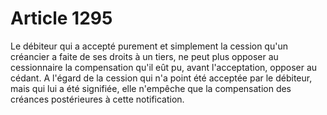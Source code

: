 # Article 1295

Le débiteur qui a accepté purement et simplement la cession qu'un créancier a faite de ses droits à un tiers, ne peut plus opposer au cessionnaire la compensation qu'il eût pu, avant l'acceptation, opposer au cédant.   A l'égard de la cession qui n'a point été acceptée par le débiteur, mais qui lui a été signifiée, elle n'empêche que la compensation des créances postérieures à cette notification.